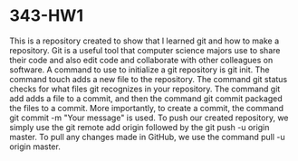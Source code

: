 # 343-HW1
This is a repository created to show that I learned git and how to make a repository.
Git is a useful tool that computer science majors use to share their code and also edit code and 
collaborate with other colleagues on software. A command to use to initialize a git repository is git init. 
The command touch adds a new file to the repository. The command git status checks for what files git recognizes in your repository. 
The command git add adds a file to a commit, and then the command git commit packaged the files to a commit. 
More importantly, to create a commit, the command git commit -m "Your message" is used. 
To push our created repository, we simply use the git remote add origin followed by the git push -u origin master.
To pull any changes made in GitHub, we use the command pull -u origin master.
